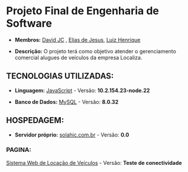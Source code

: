 # Projeto Final de Engenharia de Software 

* **Membros:** [David JC](https://github.com/david-jc-br) , [Elias de Jesus](https://github.com/jeliasppoo), [Luiz Henrique](https://github.com/Luiziki)

* **Descrição:** O projeto terá como objetivo atender o gerenciamento comercial alugues de veículos da empresa Localiza.

## TECNOLOGIAS UTILIZADAS:

* **Linguagem:** [JavaScript](https://developer.mozilla.org/pt-BR/docs/Web/JavaScript) - Versão: **10.2.154.23-node.22**

* **Banco de Dados:** [MySQL](https://www.mysql.com/) - Versão: **8.0.32**

## HOSPEDAGEM: 
* **Servidor próprio:** [solahic.com.br](http://solahic.com.br/) - Versão: **0.0**
### PAGINA:
[Sistema Web de Locação de Veículos](http://solahic.com.br/) - Versão: **Teste de conectividade**
